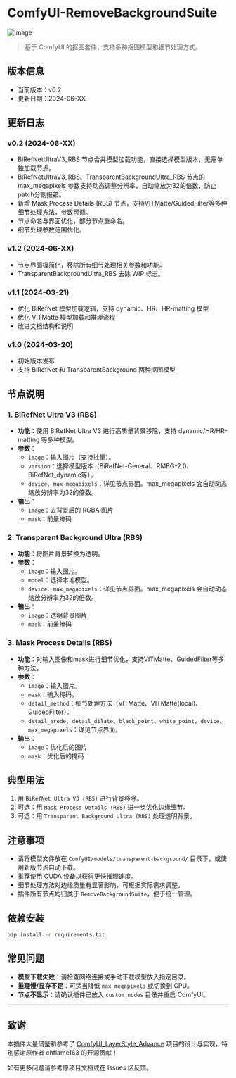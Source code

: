# ComfyUI-RemoveBackgroundSuite
![image](https://github.com/user-attachments/assets/75fb08b6-184d-46e1-a4e6-3294dd94d66d)

> 基于 ComfyUI 的抠图套件，支持多种抠图模型和细节处理方式。

## 版本信息

- 当前版本：v0.2
- 更新日期：2024-06-XX

## 更新日志

### v0.2 (2024-06-XX)
- BiRefNetUltraV3_RBS 节点合并模型加载功能，直接选择模型版本，无需单独加载节点。
- BiRefNetUltraV3_RBS、TransparentBackgroundUltra_RBS 节点的 max_megapixels 参数支持动态调整分辨率，自动缩放为32的倍数，防止patch分割报错。
- 新增 Mask Process Details (RBS) 节点，支持VITMatte/GuidedFilter等多种细节处理方法，参数可调。
- 节点命名与界面优化，部分节点重命名。
- 细节处理参数范围优化。

### v1.2 (2024-06-XX)
- 节点界面极简化，移除所有细节处理相关参数和功能。
- TransparentBackgroundUltra_RBS 去除 WIP 标志。

### v1.1 (2024-03-21)
- 优化 BiRefNet 模型加载逻辑，支持 dynamic、HR、HR-matting 模型
- 优化 VITMatte 模型加载和推理流程
- 改进文档结构和说明

### v1.0 (2024-03-20)
- 初始版本发布
- 支持 BiRefNet 和 TransparentBackground 两种抠图模型

## 节点说明

### 1. BiRefNet Ultra V3 (RBS)
- **功能**：使用 BiRefNet Ultra V3 进行高质量背景移除，支持 dynamic/HR/HR-matting 等多种模型。
- **参数**：
  - `image`：输入图片（支持批量）。
  - `version`：选择模型版本（BiRefNet-General、RMBG-2.0、BiRefNet_dynamic等）。
  - `device`、`max_megapixels`：详见节点界面。max_megapixels 会自动动态缩放分辨率为32的倍数。
- **输出**：
  - `image`：去背景后的 RGBA 图片
  - `mask`：前景掩码

### 2. Transparent Background Ultra (RBS)
- **功能**：将图片背景转换为透明。
- **参数**：
  - `image`：输入图片。
  - `model`：选择本地模型。
  - `device`、`max_megapixels`：详见节点界面。max_megapixels 会自动动态缩放分辨率为32的倍数。
- **输出**：
  - `image`：透明背景图片
  - `mask`：前景掩码

### 3. Mask Process Details (RBS)
- **功能**：对输入图像和mask进行细节优化，支持VITMatte、GuidedFilter等多种方法。
- **参数**：
  - `image`：输入图片。
  - `mask`：输入掩码。
  - `detail_method`：细节处理方法（VITMatte、VITMatte(local)、GuidedFilter）。
  - `detail_erode`、`detail_dilate`、`black_point`、`white_point`、`device`、`max_megapixels`：详见节点界面。
- **输出**：
  - `image`：优化后的图片
  - `mask`：优化后的掩码

## 典型用法
1. 用 `BiRefNet Ultra V3 (RBS)` 进行背景移除。
2. 可选：用 `Mask Process Details (RBS)` 进一步优化边缘细节。
3. 可选：用 `Transparent Background Ultra (RBS)` 处理透明背景。

## 注意事项
- 请将模型文件放在 `ComfyUI/models/transparent-background/` 目录下，或使用新版节点自动下载。
- 推荐使用 CUDA 设备以获得更快推理速度。
- 细节处理方法对边缘质量有显著影响，可根据实际需求调整。
- 插件所有节点均归类于 `RemoveBackgroundSuite`，便于统一管理。

## 依赖安装
```bash
pip install -r requirements.txt
```

## 常见问题
- **模型下载失败**：请检查网络连接或手动下载模型放入指定目录。
- **推理慢/显存不足**：可适当降低 `max_megapixels` 或切换到 CPU。
- **节点不显示**：请确认插件已放入 `custom_nodes` 目录并重启 ComfyUI。

---

## 致谢
本插件大量借鉴和参考了 [ComfyUI_LayerStyle_Advance](https://github.com/chflame163/ComfyUI_LayerStyle_Advance) 项目的设计与实现，特别感谢原作者 chflame163 的开源贡献！

如有更多问题请参考原项目文档或在 Issues 区反馈。
